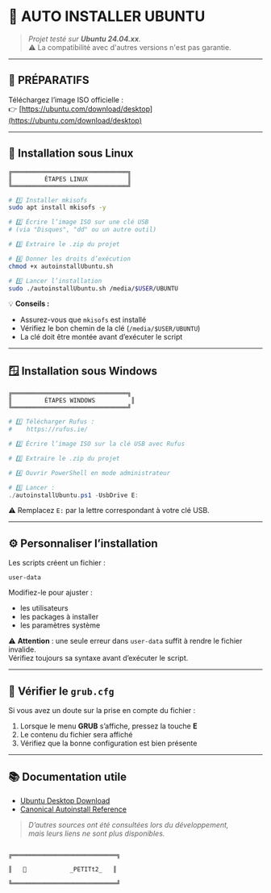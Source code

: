 # 🚀 AUTO INSTALLER UBUNTU

> _Projet testé sur **Ubuntu 24.04.xx**._  
> ⚠️ La compatibilité avec d'autres versions n'est pas garantie.

---

## 🧰 PRÉPARATIFS

Téléchargez l’image ISO officielle :  
👉 [https://ubuntu.com/download/desktop](https://ubuntu.com/download/desktop)

---

## 🐧 Installation sous Linux

```
╔════════════════════════════════╗
║         ÉTAPES LINUX           ║
╚════════════════════════════════╝
```

```bash
# 1️⃣ Installer mkisofs
sudo apt install mkisofs -y

# 2️⃣ Écrire l’image ISO sur une clé USB
# (via "Disques", "dd" ou un autre outil)

# 3️⃣ Extraire le .zip du projet

# 4️⃣ Donner les droits d’exécution
chmod +x autoinstallUbuntu.sh

# 5️⃣ Lancer l’installation
sudo ./autoinstallUbuntu.sh /media/$USER/UBUNTU
```

💡 **Conseils :**
- Assurez-vous que `mkisofs` est installé  
- Vérifiez le bon chemin de la clé (`/media/$USER/UBUNTU`)  
- La clé doit être montée avant d’exécuter le script

---

## 🪟 Installation sous Windows

```
╔════════════════════════════════╗
║         ÉTAPES WINDOWS          ║
╚════════════════════════════════╝
```

```powershell
# 1️⃣ Télécharger Rufus :
#    https://rufus.ie/

# 2️⃣ Écrire l’image ISO sur la clé USB avec Rufus

# 3️⃣ Extraire le .zip du projet

# 4️⃣ Ouvrir PowerShell en mode administrateur

# 5️⃣ Lancer :
./autoinstallUbuntu.ps1 -UsbDrive E:
```

⚠️ Remplacez `E:` par la lettre correspondant à votre clé USB.

---

## ⚙️ Personnaliser l’installation

Les scripts créent un fichier :
```
user-data
```

Modifiez-le pour ajuster :
- les utilisateurs  
- les packages à installer  
- les paramètres système  

⚠️ **Attention** : une seule erreur dans `user-data` suffit à rendre le fichier invalide.  
Vérifiez toujours sa syntaxe avant d’exécuter le script.

---

## 🧭 Vérifier le `grub.cfg`

Si vous avez un doute sur la prise en compte du fichier :

1. Lorsque le menu **GRUB** s’affiche, pressez la touche **E**
2. Le contenu du fichier sera affiché
3. Vérifiez que la bonne configuration est bien présente

---

## 📚 Documentation utile

- [Ubuntu Desktop Download](https://ubuntu.com/download/desktop)  
- [Canonical Autoinstall Reference](https://canonical-subiquity.readthedocs-hosted.com/en/latest/reference/autoinstall-reference.html)

> _D’autres sources ont été consultées lors du développement,  
> mais leurs liens ne sont plus disponibles._

```
                                                                                                    ╔═════════════════════════════╗
                                                                                                    ║   🧡            _PETITt2_   ║
                                                                                                    ╚═════════════════════════════╝
```
